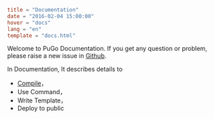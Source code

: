 ```toml
title = "Documentation"
date = "2016-02-04 15:00:00"
hover = "docs"
lang = "en"
template = "docs.html"
```

Welcome to PuGo Documentation. If you get any question or problem, please raise a new issue in [Github](http://github.com/lyloou/pugo).

In Documentation, It describes details to

- [Compile](/en/docs/dl-compile)，
- Use Command，
- Write Template，
- Deploy to public


